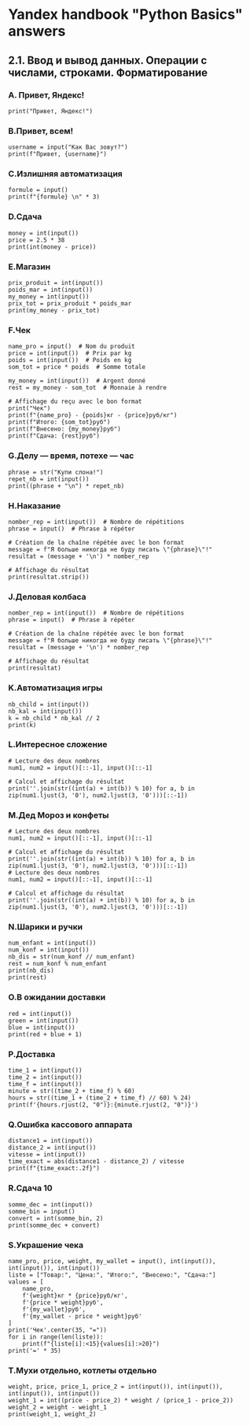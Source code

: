 # Yandex handbook "Python Basics" answers

## 2.1. Ввод и вывод данных. Операции с числами, строками. Форматирование

### A. Привет, Яндекс!
```
print("Привет, Яндекс!")
```

### B.Привет, всем!
```
username = input("Как Вас зовут?")
print(f"Привет, {username}")
```
### C.Излишняя автоматизация
```
formule = input()
print(f"{formule} \n" * 3)
```
### D.Сдача
```
money = int(input())
price = 2.5 * 38 
print(int(money - price))
```
### E.Магазин
```
prix_produit = int(input())
poids_mar = int(input())
my_money = int(input())
prix_tot = prix_produit * poids_mar
print(my_money - prix_tot)
```
### F.Чек
```
name_pro = input()  # Nom du produit
price = int(input())  # Prix par kg
poids = int(input())  # Poids en kg
som_tot = price * poids  # Somme totale

my_money = int(input())  # Argent donné
rest = my_money - som_tot  # Monnaie à rendre

# Affichage du reçu avec le bon format
print("Чек")
print(f"{name_pro} - {poids}кг - {price}руб/кг")
print(f"Итого: {som_tot}руб")
print(f"Внесено: {my_money}руб")
print(f"Сдача: {rest}руб")
```
### G.Делу — время, потехе — час
```
phrase = str("Купи слона!")
repet_nb = int(input())
print((phrase + "\n") * repet_nb)
```
### H.Наказание
```
nomber_rep = int(input())  # Nombre de répétitions
phrase = input()  # Phrase à répéter

# Création de la chaîne répétée avec le bon format
message = f"Я больше никогда не буду писать \"{phrase}\"!"
resultat = (message + '\n') * nomber_rep

# Affichage du résultat
print(resultat.strip())
```
### J.Деловая колбаса
```
nomber_rep = int(input())  # Nombre de répétitions
phrase = input()  # Phrase à répéter

# Création de la chaîne répétée avec le bon format
message = f"Я больше никогда не буду писать \"{phrase}\"!"
resultat = (message + '\n') * nomber_rep

# Affichage du résultat
print(resultat)
```
### K.Автоматизация игры
```
nb_child = int(input())
nb_kal = int(input())
k = nb_child * nb_kal // 2 
print(k)
```
### L.Интересное сложение
```
# Lecture des deux nombres
num1, num2 = input()[::-1], input()[::-1]

# Calcul et affichage du résultat
print(''.join(str((int(a) + int(b)) % 10) for a, b in zip(num1.ljust(3, '0'), num2.ljust(3, '0')))[::-1])
```
### M.Дед Мороз и конфеты
```
# Lecture des deux nombres
num1, num2 = input()[::-1], input()[::-1]

# Calcul et affichage du résultat
print(''.join(str((int(a) + int(b)) % 10) for a, b in zip(num1.ljust(3, '0'), num2.ljust(3, '0')))[::-1])
# Lecture des deux nombres
num1, num2 = input()[::-1], input()[::-1]

# Calcul et affichage du résultat
print(''.join(str((int(a) + int(b)) % 10) for a, b in zip(num1.ljust(3, '0'), num2.ljust(3, '0')))[::-1])

```
### N.Шарики и ручки
```
num_enfant = int(input())
num_konf = int(input())
nb_dis = str(num_konf // num_enfant)
rest = num_konf % num_enfant
print(nb_dis)
print(rest)
```
### O.В ожидании доставки
```
red = int(input())
green = int(input())
blue = int(input())
print(red + blue + 1)

```
### P.Доставка
```
time_1 = int(input())
time_2 = int(input())
time_f = int(input())
minute = str((time_2 + time_f) % 60)
hours = str((time_1 + (time_2 + time_f) // 60) % 24)
print(f'{hours.rjust(2, "0")}:{minute.rjust(2, "0")}')

```
### Q.Ошибка кассового аппарата
```
distance1 = int(input())
distance_2 = int(input())
vitesse = int(input())
time_exact = abs(distance1 - distance_2) / vitesse
print(f"{time_exact:.2f}")
```
### R.Сдача 10
```
somme_dec = int(input())
somme_bin = input()
convert = int(somme_bin, 2)
print(somme_dec + convert)
```
### S.Украшение чека
```
name_pro, price, weight, my_wallet = input(), int(input()), int(input()), int(input())
liste = ["Товар:", "Цена:", "Итого:", "Внесено:", "Сдача:"]
values = [
    name_pro,
    f'{weight}кг * {price}руб/кг',
    f'{price * weight}руб',
    f'{my_wallet}руб',
    f'{my_wallet - price * weight}руб'
]
print('Чек'.center(35, "="))
for i in range(len(liste)):
    print(f"{liste[i]:<15}{values[i]:>20}")
print('=' * 35)
```
### T.Мухи отдельно, котлеты отдельно
```
weight, price, price_1, price_2 = int(input()), int(input()), int(input()), int(input())
weight_1 = int((price - price_2) * weight / (price_1 - price_2))
weight_2 = weight - weight_1
print(weight_1, weight_2)
```






























